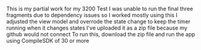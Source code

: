 This is my partial work for my 3200 Test
I was unable to run the final three fragments due to dependency issues so I worked mostly using this
I adjusted the view model and overrode the state change to keep the timer running when it changes states
I've uploaded it as a zip file because my github would not connect
To run this, download the zip file and run the app using CompileSDK of 30 or more
